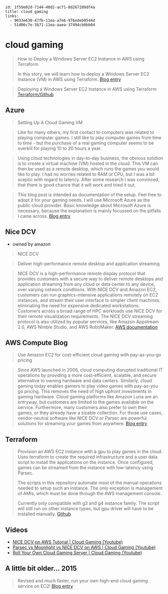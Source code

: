 ```
id: 1f59e02d-7144-40d2-ac71-0d267289df4a
title: cloud gaming
links:
  - 9033e630-47fb-11ea-a7e6-976edeb0544d
  - 51d06c7e-3b71-11ea-aaea-37494cb0bb04
```

# cloud gaming

> How to Deploy a Windows Server EC2 Instance in AWS using Terraform
>
> In this story, we will learn how to deploy a Windows Server EC2 Instance (VM) in AWS using Terraform.
> [Blog entry][1]

> Deploying a Windows Server EC2 Instance in AWS using Terraform
> [Terraform/Github][2]

## Azure

> Setting Up A Cloud Gaming VM

> Like for many others, my first contact to computers was related to playing computer games. I still like to play computer games from time to time - but the purchase of a real gaming computer seems to be overkill for playing 10 to 20 hours a year.

> Using cloud technologies in day-to-day business, the obvious solution is to create a virtual machine (VM) hosted in the cloud. This VM can then be used as a remote desktop, which runs the games you would like to play. I had no worries related to RAM or CPU, but I was a bit sceptic with regard to latency. After some research I was convinced, that there is good chance that it will work and tried it out.

> This blog post is intended as documentation of the setup. Feel free to adopt it for your gaming needs. I will use Microsoft Azure as the public cloud provider. Basic knowledge about Microsoft Azure is necessary, because the explanation is mainly focussed on the pitfalls I came across.
> [Blog entry][4]

## Nice DCV

- owned by amazon

> NICE DCV

> Deliver high-performance remote desktop and application streaming

> NICE DCV is a high-performance remote display protocol that provides customers with a secure way to deliver remote desktops and application streaming from any cloud or data center to any device, over varying network conditions. With NICE DCV and Amazon EC2, customers can run graphics-intensive applications remotely on EC2 instances, and stream their user interface to simpler client machines, eliminating the need for expensive dedicated workstations. Customers across a broad range of HPC workloads use NICE DCV for their remote visualization requirements. The NICE DCV streaming protocol is also utilized by popular services, like Amazon Appstream 2.0, AWS Nimble Studio, and AWS RoboMaker.
> [AWS documentation][5]

## AWS Compute Blog

> Use Amazon EC2 for cost-efficient cloud gaming with pay-as-you-go pricing

> Since AWS launched in 2006, cloud computing disrupted traditional IT operations by providing a more cost-efficient, scalable, and secure alternative to owning hardware and data centers. Similarly, cloud gaming today enables gamers to play video games with pay-as-you go pricing. This removes the need of high upfront investments in gaming hardware. Cloud gaming platforms like Amazon Luna are an entryway, but customers are limited to the games available on the service. Furthermore, many customers also prefer to own their games, or they already have a sizable collection. For those use cases, vendor-neutral software like NICE DCV or Parsec are powerful solutions for streaming your games from anywhere.
> [Blog entry][6]

## Terraform

> Provision an AWS EC2 instance with a gpu to play games in the cloud. Uses terraform to create the required infrastructure and a user data script to install the applications on the instance. Once configured, games can be streamed from the instance with low-latency using Parsec.
>
> The scripts in this repository automate most of the manual operations needed to setup such an instance. The only exception is management of AMIs, which must be done through the AWS management console.
>
> Currently only compatible with g3 and g4 instance family. The script will still run on other instance types, but gpu driver will have to be installed manually.
> [Github][10]

## Videos

- [NICE DCV on AWS Tutorial | Cloud Gaming (Youtube)][7]
- [Parsec vs Moonlight vs NICE DCV on AWS | Cloud Gaming (Youtube)][8]
- [Roll Your Own Cloud Gaming Server | Cloud Gaming (Youtube)][9]

## A little bit older... 2015

> Revised and much faster, run your own high-end cloud gaming service on EC2!
> [Blog entry][3]

[1]: https://gmusumeci.medium.com/how-to-deploy-a-windows-server-ec2-instance-in-aws-using-terraform-dd86a5dbf731
[2]: https://github.com/KopiCloud/terraform-aws-windows-ec2-instance
[3]: https://lg.io/2015/07/05/revised-and-much-faster-run-your-own-highend-cloud-gaming-service-on-ec2.html
[4]: https://www.baitando.com/it/2021/01/01/setting-up-a-cloud-gaming-vm
[5]: https://aws.amazon.com/hpc/dcv/
[6]: https://aws.amazon.com/blogs/compute/use-amazon-ec2-for-cost-efficient-cloud-gaming-with-pay-as-you-go-pricing/
[7]: https://www.youtube.com/watch?v=h938uZ55Rtk
[8]: https://www.youtube.com/watch?v=xUwyBiMZbws
[9]: https://www.youtube.com/watch?v=gE20QLY6gAI
[10]: https://github.com/badjware/aws-cloud-gaming
